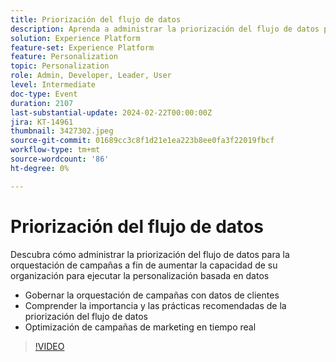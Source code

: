 ```yaml
---
title: Priorización del flujo de datos
description: Aprenda a administrar la priorización del flujo de datos para la orquestación de campañas a fin de aumentar la capacidad de su organización para ejecutar la personalización basada en datos. Gestionar la orquestación de campañas con datos de clientes. Comprender la importancia y las prácticas recomendadas de la priorización del flujo de datos. Optimizar las campañas de marketing en tiempo real.
solution: Experience Platform
feature-set: Experience Platform
feature: Personalization
topic: Personalization
role: Admin, Developer, Leader, User
level: Intermediate
doc-type: Event
duration: 2107
last-substantial-update: 2024-02-22T00:00:00Z
jira: KT-14961
thumbnail: 3427302.jpeg
source-git-commit: 01689cc3c8f1d21e1ea223b8ee0fa3f22019fbcf
workflow-type: tm+mt
source-wordcount: '86'
ht-degree: 0%

---
```



# Priorización del flujo de datos

Descubra cómo administrar la priorización del flujo de datos para la orquestación de campañas a fin de aumentar la capacidad de su organización para ejecutar la personalización basada en datos

- Gobernar la orquestación de campañas con datos de clientes
- Comprender la importancia y las prácticas recomendadas de la priorización del flujo de datos
- Optimización de campañas de marketing en tiempo real

>[!VIDEO](https://video.tv.adobe.com/v/3427302/?learn=on)
